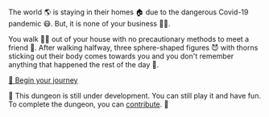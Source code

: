 The world 🌎 is staying in their homes 🏠 due to the dangerous Covid-19 pandemic 😷. But, it is none of your business 🙅‍♂️. 

You walk 🚶‍♂️ out of your house with no precautionary methods to meet a friend 👨. After walking halfway, three sphere-shaped figures 😈 with thorns sticking out their body comes towards you and you don't remember anything that happened the rest of the day 💫.

[🤠 Begin your journey](0/0.md)

🚧 This dungeon is still under development. You can still play it and have fun. To complete the dungeon, you can [contribute](../../#contribution-guidelines). 🚧

